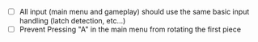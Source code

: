 - [ ] All input (main menu and gameplay) should use the same basic input handling (latch detection, etc...)
- [ ] Prevent Pressing "A" in the main menu from rotating the first piece
